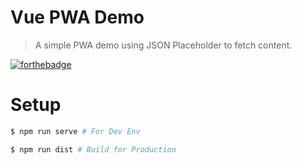# Vue PWA Demo
> A simple PWA demo using JSON Placeholder to fetch content.

[![forthebadge](https://forthebadge.com/images/badges/fuck-it-ship-it.svg)](https://forthebadge.com)

# Setup
```bash
$ npm run serve # For Dev Env

$ npm run dist # Build for Production
```
